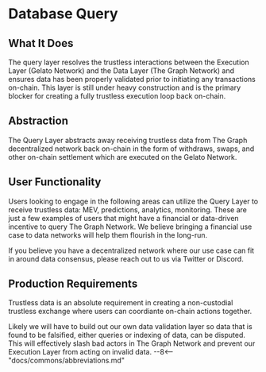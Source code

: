 # Database Query

## What It Does

The query layer resolves the trustless interactions between the Execution Layer (Gelato Network) and the Data Layer (The Graph Network) and ensures data has been properly validated prior to initiating any transactions on-chain. This layer is still under heavy construction and is the primary blocker for creating a fully trustless execution loop back on-chain. 

## Abstraction

The Query Layer abstracts away receiving trustless data from The Graph decentralized network back on-chain in the form of withdraws, swaps, and other on-chain settlement which are executed on the Gelato Network.

## User Functionality

Users looking to engage in the following areas can utilize the Query Layer to receive trustless data: MEV, predictions, analytics, monitoring. These are just a few examples of users that might have a financial or data-driven incentive to query The Graph Network. We believe bringing a financial use case to data networks will help them flourish in the long-run.

If you believe you have a decentralized network where our use case can fit in around data consensus, please reach out to us via Twitter or Discord.

## Production Requirements

Trustless data is an absolute requirement in creating a non-custodial trustless exchange where users can coordiante on-chain actions together.

Likely we will have to build out our own data validation layer so data that is found to be falsified, either queries or indexing of data, can be disputed. This will effectively slash bad actors in The Graph Network and prevent our Execution Layer from acting on invalid data.
--8<-- "docs/commons/abbreviations.md"